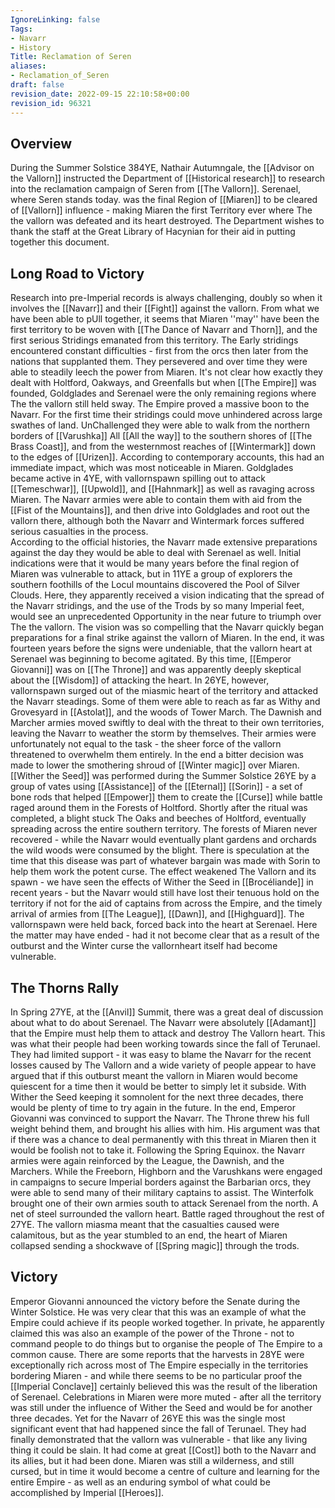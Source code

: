 ```yaml
---
IgnoreLinking: false
Tags:
- Navarr
- History
Title: Reclamation of Seren
aliases:
- Reclamation_of_Seren
draft: false
revision_date: 2022-09-15 22:10:58+00:00
revision_id: 96321
---
```


## Overview
During the Summer Solstice 384YE, Nathair Autumngale, the [[Advisor on the Vallorn]] instructed the Department of [[Historical research]] to research into the reclamation campaign of Seren from [[The Vallorn]]. Serenael, where Seren stands today. was the final Region of [[Miaren]] to be cleared of [[Vallorn]] influence - making Miaren the first Territory ever where The the vallorn was defeated and its heart destroyed. The Department wishes to thank the staff at the Great Library of Hacynian for their aid in putting together this document.
## Long Road to Victory
Research into pre-Imperial records is always challenging, doubly so when it involves the [[Navarr]] and their [[Fight]] against the vallorn. From what we have been able to pUll together, it seems that Miaren ''may'' have been the first territory to be woven with [[The Dance of Navarr and Thorn]], and the first serious Stridings emanated from this territory. The Early stridings encountered constant difficulties - first from the orcs then later from the nations that supplanted them. They persevered and over time they were able to steadily leech the power from Miaren. It's not clear how exactly they dealt with Holtford, Oakways, and Greenfalls but when [[The Empire]] was founded, Goldglades and Serenael were the only remaining regions where The the vallorn still held sway.
The Empire proved a massive boon to the Navarr. For the first time their stridings could move unhindered across large swathes of land. UnChallenged they were able to walk from the northern borders of [[Varushka]] All [[All the way]] to the southern shores of [[The Brass Coast]], and from the westernmost reaches of [[Wintermark]] down to the edges of [[Urizen]]. According to contemporary accounts, this had an immediate impact, which was most noticeable in Miaren. Goldglades became active in 4YE, with vallornspawn spilling out to attack [[Temeschwar]], [[Upwold]], and [[Hahnmark]] as well as ravaging across Miaren. The Navarr armies were able to contain them with aid from the [[Fist of the Mountains]], and then drive into Goldglades and root out the vallorn there, although both the Navarr and Wintermark forces suffered serious casualties in the process.  
According to the official histories, the Navarr made extensive preparations against the day they would be able to deal with Serenael as well. Initial indications were that it would be many years before the final region of Miaren was vulnerable to attack, but in 11YE a group of explorers the southern foothills of the Locul mountains discovered the Pool of Silver Clouds. Here, they apparently received a vision indicating that the spread of the Navarr stridings, and the use of the Trods by so many Imperial feet, would see an unprecedented Opportunity in the near future to triumph over The the vallorn. The vision was so compelling that the Navarr quickly began preparations for a final strike against the vallorn of Miaren.
In the end, it was fourteen years before the signs were undeniable, that the vallorn heart at Serenael was beginning to become agitated. By this time, [[Emperor Giovanni]] was on [[The Throne]] and was apparently deeply skeptical about the [[Wisdom]] of attacking the heart. In 26YE, however, vallornspawn surged out of the miasmic heart of the territory and attacked the Navarr steadings. Some of them were able to reach as far as Withy and Grovesyard in [[Astolat]], and the woods of Tower March. The Dawnish and Marcher armies moved swiftly to deal with the threat to their own territories, leaving the Navarr to weather the storm by themselves. Their armies were unfortunately not equal to the task - the sheer force of the vallorn threatened to overwhelm them entirely.
In the end a bitter decision was made to lower the smothering shroud of [[Winter magic]] over Miaren. [[Wither the Seed]] was performed during the Summer Solstice 26YE by a group of vates using [[Assistance]] of the [[Eternal]] [[Sorin]] - a set of bone rods that helped [[Empower]] them to create the [[Curse]] while battle raged around them in the Forests of Holtford. Shortly after the ritual was completed, a blight stuck The Oaks and beeches of Holtford, eventually spreading across the entire southern territory. The forests of Miaren never recovered - while the Navarr would eventually plant gardens and orchards the wild woods were consumed by the blight. There is speculation at the time that this disease was part of whatever bargain was made with Sorin to help them work the potent curse.
The effect weakened The Vallorn and its spawn - we have seen the effects of Wither the Seed in [[Brocéliande]] in recent years - but the Navarr would still have lost their tenuous hold on the territory if not for the aid of captains from across the Empire, and the timely arrival of armies from [[The League]], [[Dawn]], and [[Highguard]]. The vallornspawn were held back, forced back into the heart at Serenael. Here the matter may have ended - had it not become clear that as a result of the outburst and the Winter curse the vallornheart itself had become vulnerable.
## The Thorns Rally
In Spring 27YE, at the [[Anvil]] Summit, there was a great deal of discussion about what to do about Serenael. The Navarr were absolutely [[Adamant]] that the Empire must help them to attack and destroy The Vallorn heart. This was what their people had been working towards since the fall of Terunael. They had limited support - it was easy to blame the Navarr for the recent losses caused by The Vallorn and a wide variety of people appear to have argued that if this outburst meant the vallorn in Miaren would become quiescent for a time then it would be better to simply let it subside. With Wither the Seed keeping it somnolent for the next three decades, there would be plenty of time to try again in the future.
In the end, Emperor Giovanni was convinced to support the Navarr. The Throne threw his full weight behind them, and brought his allies with him. His argument was that if there was a chance to deal permanently with this threat in Miaren then it would be foolish not to take it. Following the Spring Equinox. the Navarr armies were again reinforced by the League, the Dawnish, and the Marchers. While the Freeborn, Highborn and the Varushkans were engaged in campaigns to secure Imperial borders against the Barbarian orcs, they were able to send many of their military captains to assist. The Winterfolk brought one of their own armies south to attack Serenael from the north. A net of steel surrounded the vallorn heart. Battle raged throughout the rest of 27YE. The vallorn miasma meant that the casualties caused were calamitous, but as the year stumbled to an end, the heart of Miaren collapsed sending a shockwave of [[Spring magic]] through the trods.
## Victory
Emperor Giovanni announced the victory before the Senate during the Winter Solstice. He was very clear that this was an example of what the Empire could achieve if its people worked together. In private, he apparently claimed this was also an example of the power of the Throne - not to command people to do things but to organise the people of The Empire to a common cause. There are some reports that the harvests in 28YE were exceptionally rich across most of The Empire especially in the territories bordering Miaren - and while there seems to be no particular proof the [[Imperial Conclave]] certainly believed this was the result of the liberation of Serenael.
Celebrations in Miaren were more muted - after all the territory was still under the influence of Wither the Seed and would be for another three decades. Yet for the Navarr of 26YE this was the single most significant event that had happened since the fall of Terunael. They had finally demonstrated that the vallorn was vulnerable - that like any living thing it could be slain. It had come at great [[Cost]] both to the Navarr and its allies, but it had been done. Miaren was still a wilderness, and still cursed, but in time it would become a centre of culture and learning for the entire Empire - as well as an enduring symbol of what could be accomplished by Imperial [[Heroes]].